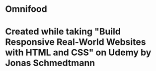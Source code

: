 # Omnifood
# Created while taking "Build Responsive Real-World Websites with HTML and CSS" on Udemy by Jonas Schmedtmann
